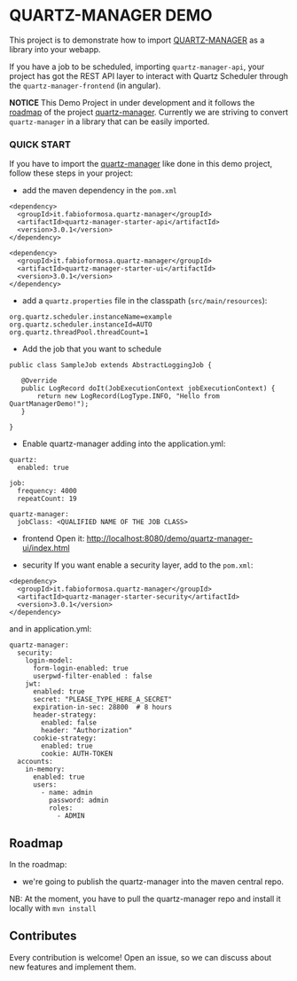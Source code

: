 # QUARTZ-MANAGER DEMO

This project is to demonstrate how to import [QUARTZ-MANAGER](https://github.com/fabioformosa/quartz-manager) as a library into your webapp.  

If you have a job to be scheduled, importing `quartz-manager-api`, your project has got the REST API layer to interact with Quartz Scheduler through the `quartz-manager-frontend` (in angular).
 
 
**NOTICE** This Demo Project in under development and it follows the [roadmap](https://github.com/fabioformosa/quartz-manager/projects) of the project [quartz-manager](https://github.com/fabioformosa/quartz-manager).
Currently we are striving to convert `quartz-manager` in a library that can be easily imported.
   

### QUICK START
If you have to import the [quartz-manager](https://github.com/fabioformosa/quartz-manager) like done in this demo project, follow these steps in your project:

* add the maven dependency in the `pom.xml`

```
<dependency>
  <groupId>it.fabioformosa.quartz-manager</groupId>
  <artifactId>quartz-manager-starter-api</artifactId>
  <version>3.0.1</version>
</dependency>

<dependency>
  <groupId>it.fabioformosa.quartz-manager</groupId>
  <artifactId>quartz-manager-starter-ui</artifactId>
  <version>3.0.1</version>
</dependency>
```

* add a `quartz.properties` file in the classpath (`src/main/resources`):

```
org.quartz.scheduler.instanceName=example
org.quartz.scheduler.instanceId=AUTO
org.quartz.threadPool.threadCount=1
```


* Add the job that you want to schedule
 
 ```
 public class SampleJob extends AbstractLoggingJob {

    @Override
    public LogRecord doIt(JobExecutionContext jobExecutionContext) {
        return new LogRecord(LogType.INFO, "Hello from QuartManagerDemo!");
    }

}
```

* Enable quartz-manager adding into the application.yml:

```
quartz:
  enabled: true

job: 
  frequency: 4000
  repeatCount: 19

quartz-manager:
  jobClass: <QUALIFIED NAME OF THE JOB CLASS>
```



* frontend
Open it: [http://localhost:8080/demo/quartz-manager-ui/index.html](http://localhost:8080/demo/quartz-manager-ui/index.html)

* security
If you want enable a security layer, add to the `pom.xml`:

```
<dependency>
  <groupId>it.fabioformosa.quartz-manager</groupId>
  <artifactId>quartz-manager-starter-security</artifactId>
  <version>3.0.1</version>
</dependency>
```

and in application.yml:

```
quartz-manager:
  security:
    login-model:
      form-login-enabled: true
      userpwd-filter-enabled : false
    jwt:
      enabled: true
      secret: "PLEASE_TYPE_HERE_A_SECRET"
      expiration-in-sec: 28800  # 8 hours
      header-strategy:
        enabled: false
        header: "Authorization"
      cookie-strategy:
        enabled: true
        cookie: AUTH-TOKEN
  accounts:
    in-memory:
      enabled: true
      users:
        - name: admin
          password: admin
          roles:
            - ADMIN      

```

## Roadmap
In the roadmap:

* we're going to publish the quartz-manager into the maven central repo. 

NB: At the moment, you have to pull the quartz-manager repo and install it locally with `mvn install`

## Contributes

Every contribution is welcome! Open an issue, so we can discuss about new features and implement them.


